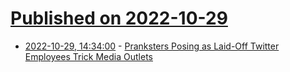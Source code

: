 # [Published on 2022-10-29](index.md)

* [2022-10-29, 14:34:00](https://news.slashdot.org/story/22/10/28/2339204/pranksters-posing-as-laid-off-twitter-employees-trick-media-outlets?utm_source=rss1.0mainlinkanon&utm_medium=feed) - [Pranksters Posing as Laid-Off Twitter Employees Trick Media Outlets](https://news.slashdot.org/story/22/10/28/2339204/pranksters-posing-as-laid-off-twitter-employees-trick-media-outlets?utm_source=rss1.0mainlinkanon&utm_medium=feed)
